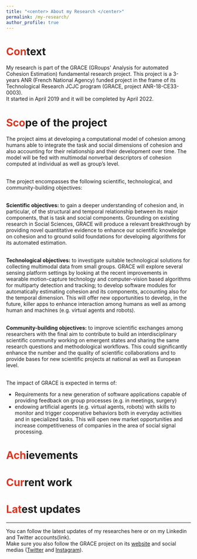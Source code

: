 ```yaml
---
title: "<center> About my Research </center>"
permalink: /my-research/
author_profile: true
---
```

<span style="color: #DC3522">Con</span>text
======
My research is part of the GRACE (GRoups' Analysis for automated Cohesion Estimation) fundamental research project. This project is a 3-years ANR (French National Agency) funded project in the frame of its Technological Research JCJC program (GRACE, project ANR-18-CE33-0003).<br>
It started in April 2019 and it will be completed by April 2022.


<span style="color: #DC3522">Sco</span>pe of the project
======
The project aims at developing a computational model of cohesion among humans able to integrate the task and social dimensions of cohesion and also accounting for their relationship and their development over time. The model will be fed with multimodal nonverbal descriptors of cohesion computed at individual as well as group’s level. <br><br>

The project encompasses the following scientific, technological, and community-building objectives:<br><br>

<b>Scientific objectives:</b> to gain a deeper understanding of cohesion and, in particular, of the structural and temporal relationship between its major components, that is task and social components. Grounding on existing research in Social Sciences, GRACE will produce a relevant breakthrough by providing novel quantitative evidence to enhance our scientific knowledge on cohesion and to ground solid foundations for developing algorithms for its automated estimation.<br><br>

<b>Technological objectives:</b> to investigate suitable technological solutions for collecting multimodal data from small groups. GRACE will explore several sensing platform settings by looking at the recent improvements in wearable motion-capture technology and computer-vision based algorithms for multiparty detection and tracking; to develop software modules for automatically estimating cohesion and its components, accounting also for the temporal dimension. This will offer new opportunities to develop, in the future, killer apps to enhance interaction among humans as well as among human and machines (e.g. virtual agents and robots).<br><br>

<b>Community-building objectives:</b> to improve scientific exchanges among researchers with the final aim to contribute to build an interdisciplinary scientific community working on emergent states and sharing the same research questions and methodological workflows. This could significantly enhance the number and the quality of scientific collaborations and to provide bases for new scientific projects at national as well as European level.<br><br>

The impact of GRACE is expected in terms of:
- Requirements for a new generation of software applications capable of providing feedback on group processes (e.g. in meetings, surgery)
- endowing artificial agents (e.g. virtual agents, robots) with skills to monitor and trigger cooperative behaviors both in everyday activities and in specialized tasks. This will open new market opportunities and increase competitiveness of companies in the area of social signal processing.

<span style="color: #DC3522">Ach</span>ievements
====== 


<span style="color: #DC3522">Cur</span>rent work
====== 

<span style="color: #DC3522">Lat</span>est updates
======
------
You can follow the latest updates of my researches here or on my Linkedin and Twitter accounts(link).<br>
Make sure you also follow the GRACE project on its <a href="https://grace.wp.imt.fr/" target="_blank">website</a> and social medias (<a href="https://twitter.com/Grace__Project" target="_blank">Twitter</a> and <a href="https://www.instagram.com/grace__project" target="_blank">Instagram</a>).
